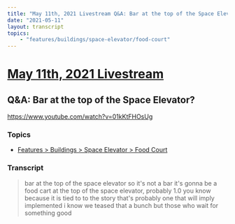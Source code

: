```yaml
---
title: "May 11th, 2021 Livestream Q&A: Bar at the top of the Space Elevator?"
date: "2021-05-11"
layout: transcript
topics:
    - "features/buildings/space-elevator/food-court"
---
```

# [May 11th, 2021 Livestream](../2021-05-11.md)
## Q&A: Bar at the top of the Space Elevator?
https://www.youtube.com/watch?v=01kKtFHOsUg

### Topics
* [Features > Buildings > Space Elevator > Food Court](../topics/features/buildings/space-elevator/food-court.md)

### Transcript

> bar at the top of the space elevator so it's not a bar it's gonna be a food cart at the top of the space elevator, probably 1.0 you know because it is tied to to the story that's probably one that will imply implemented i know we teased that a bunch but those who wait for something good
